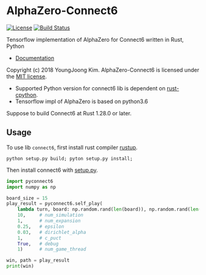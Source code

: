 # AlphaZero-Connect6
[![License](https://img.shields.io/badge/Licence-MIT-blue.svg)](https://github.com/revsic/AlphaZero-Connect6/blob/master/LICENSE)
[![Build Status](https://travis-ci.org/revsic/AlphaZero-Connect6.svg?branch=master)](https://travis-ci.org/revsic/AlphaZero-Connect6/branches)

Tensorflow implementation of AlphaZero for Connect6 written in Rust, Python

- [Documentation](https://revsic.github.io/AlphaZero-Connect6)

Copyright (c) 2018 YoungJoong Kim.
AlphaZero-Connect6 is licensed under the [MIT license](http://opensource.org/licenses/MIT).

- Supported Python version for connect6 lib is dependent on [rust-cpython](https://github.com/dgrunwald/rust-cpython).
- Tensorflow impl of AlphaZero is based on python3.6

Suppose to build Connect6 at Rust 1.28.0 or later.

## Usage

To use lib `connect6`, first install rust compiler [rustup](https://rustup.rs).

```
python setup.py build; pyton setup.py install;
```

Then install connect6 with [setup.py](Connect6/setup.py).

```python
import pyconnect6
import numpy as np

board_size = 15
play_result = pyconnect6.self_play(
    lambda turn, board: np.random.rand(len(board)), np.random.rand(len(board), board_size ** 2)
    10,     # num_simulation
    1,      # num_expansion
    0.25,   # epsilon
    0.03,   # dirichlet_alpha
    1,      # c_puct
    True,   # debug
    1)      # num_game_thread

win, path = play_result
print(win)
```
